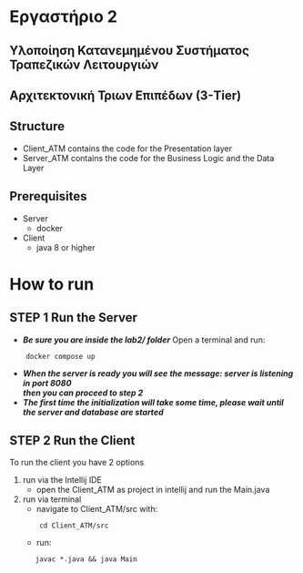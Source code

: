 # Εργαστήριο 2

## Υλοποίηση Κατανεμημένου Συστήματος Τραπεζικών Λειτουργιών

## Αρχιτεκτονική Τριων Επιπέδων (3-Tier)

## Structure
* Client_ATM contains the code for the Presentation layer
* Server_ATM contains the code for the Business Logic and the Data Layer

## Prerequisites
* Server
    - docker
* Client
    - java 8 or higher

# How to run

## STEP 1 Run the Server
* ***Be sure you are inside the lab2/ folder***
Open a terminal and run: <br>
```terminal
    docker compose up
```
* ***When the server is ready you will see the message: server is listening in port 8080*** <br>
***then you can proceed to step 2*** <br>
* ***The first time the initialization will take some time, please wait until the server and database are started***

## STEP 2 Run the Client
To run the client you have 2 options
1. run via the Intellij IDE
    - open the Client_ATM as project in intellij and run the Main.java
2. run via terminal
    - navigate to Client_ATM/src with:
    ```terminal
        cd Client_ATM/src
    ```
    - run:  
    ```terminal
       javac *.java && java Main
    ```
